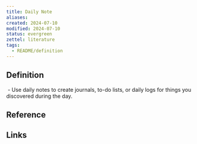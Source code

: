 ```yaml
---
title: Daily Note
aliases: 
created: 2024-07-10
modified: 2024-07-10
status: evergreen
zettel: literature
tags:
  - README/definition
---
```

## Definition
 - Use daily notes to create journals, to-do lists, or daily logs for things you discovered during the day.
## Reference

## Links
